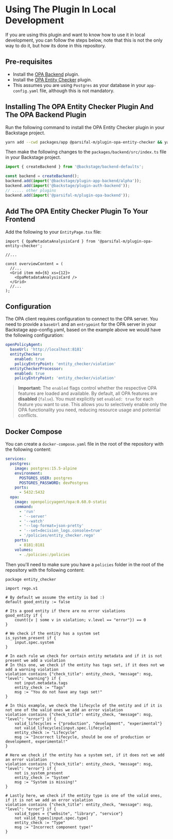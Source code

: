 # Using The Plugin In Local Development

If you are using this plugin and want to know how to use it in local development, you can follow the steps below, note that this is not the only way to do it, but how its done in this repository.

## Pre-requisites

- Install the [OPA Backend](../opa-backend/quick-start.md) plugin.
- Install the [OPA Entity Checker](../opa-entity-checker/quick-start.md) plugin.
- This assumes you are using `Postgres` as your database in your `app-config.yaml` file, although this is not mandatory.

## Installing The OPA Entity Checker Plugin And The OPA Backend Plugin

Run the following command to install the OPA Entity Checker plugin in your Backstage project.

```bash
yarn add --cwd packages/app @parsifal-m/plugin-opa-entity-checker && yarn add --cwd packages/backend @parsifal-m/plugin-opa-backend
```

Then make the following changes to the `packages/backend/src/index.ts` file in your Backstage project.

```typescript
import { createBackend } from '@backstage/backend-defaults';

const backend = createBackend();
backend.add(import('@backstage/plugin-app-backend/alpha'));
backend.add(import('@backstage/plugin-auth-backend'));
// ..... other plugins
backend.add(import('@parsifal-m/plugin-opa-backend'));
```

## Add The OPA Entity Checker Plugin To Your Frontend

Add the following to your `EntityPage.tsx` file:

```tsx
import { OpaMetadataAnalysisCard } from '@parsifal-m/plugin-opa-entity-checker';

//...

const overviewContent = (
  //...
  <Grid item md={6} xs={12}>
    <OpaMetadataAnalysisCard />
  </Grid>
  //...
);
```

## Configuration

The OPA client requires configuration to connect to the OPA server. You need to provide a `baseUrl` and an `entrypoint` for the OPA server in your Backstage app-config.yaml, based on the example above we would have the following configuration:

```yaml
openPolicyAgent:
  baseUrl: 'http://localhost:8181'
  entityChecker:
    enabled: true
    policyEntryPoint: 'entity_checker/violation'
  entityCheckerProcessor:
    enabled: true
    policyEntryPoint: 'entity_checker/violation'
```

> **Important:** The `enabled` flags control whether the respective OPA features are loaded and available. By default, all OPA features are **disabled** (`false`). You must explicitly set `enabled: true` for each feature you want to use. This allows you to selectively enable only the OPA functionality you need, reducing resource usage and potential conflicts.

## Docker Compose

You can create a `docker-compose.yaml` file in the root of the repository with the following content:

```yaml
services:
  postgres:
    image: postgres:15.5-alpine
    environment:
      POSTGRES_USER: postgres
      POSTGRES_PASSWORD: devPostgres
    ports:
      - 5432:5432
  opa:
    image: openpolicyagent/opa:0.60.0-static
    command:
      - 'run'
      - '--server'
      - '--watch'
      - '--log-format=json-pretty'
      - '--set=decision_logs.console=true'
      - '/policies/entity_checker.rego'
    ports:
      - 8181:8181
    volumes:
      - ./policies:/policies
```

Then you'll need to make sure you have a `policies` folder in the root of the repository with the following content:

```rego
package entity_checker

import rego.v1

# By default we assume the entity is bad :)
default good_entity := false

# Its a good entity if there are no error violations
good_entity if {
	count({v | some v in violation; v.level == "error"}) == 0
}

# We check if the entity has a system set
is_system_present if {
	input.spec.system
}

# In each rule we check for certain entity metadata and if it is not present we add a violation
# In this one, we check if the entity has tags set, if it does not we add a warning violation
violation contains {"check_title": entity_check, "message": msg, "level": "warning"} if {
	not input.metadata.tags
	entity_check := "Tags"
	msg := "You do not have any tags set!"
}

# In this example, we check the lifecycle of the entity and if it is not one of the valid ones we add an error violation
violation contains {"check_title": entity_check, "message": msg, "level": "error"} if {
	valid_lifecycles = {"production", "development", "experimental"}
	not valid_lifecycles[input.spec.lifecycle]
	entity_check := "Lifecycle"
	msg := "Incorrect lifecycle, should be one of production or development, experimental!"
}

# Here we check if the entity has a system set, if it does not we add an error violation
violation contains {"check_title": entity_check, "message": msg, "level": "error"} if {
	not is_system_present
	entity_check := "System"
	msg := "System is missing!"
}

# Lastly here, we check if the entity type is one of the valid ones, if it is not we add an error violation
violation contains {"check_title": entity_check, "message": msg, "level": "error"} if {
	valid_types = {"website", "library", "service"}
	not valid_types[input.spec.type]
	entity_check := "Type"
	msg := "Incorrect component type!"
}
```
